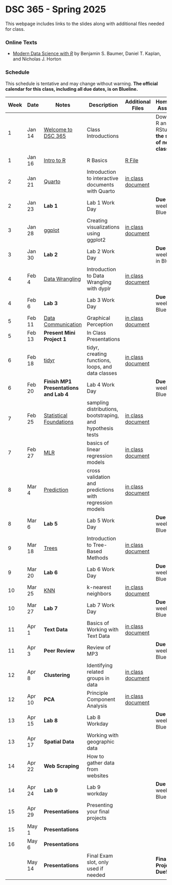 # DSC 365 - Spring 2025

This webpage includes links to the slides along with additional files needed for class.

### Online Texts

-   [Modern Data Science with *R*](https://mdsr-book.github.io/mdsr3e/01-intro.html) by Benjamin S. Baumer, Daniel T. Kaplan, and Nicholas J. Horton

### Schedule

This schedule is tentative and may change without warning. **The official calendar for this class, including all due dates, is on Blueline.**

| Week | Date | Notes | Description | Additional Files | Homework Assigned |
|------------|------------|------------|------------|------------|------------|
| 1 | Jan 14 | [Welcome to DSC 365](Welcome%20to%20DSC365/Welcome%20Slides/Intro-to-DSC365.html) | Class Introductions |  | Download R and RStudio **by the start of next class** |
| 1 | Jan 16 | [Intro to R](Welcome%20to%20DSC365/R%20Introduction%20Slides/IntroR.html) | R Basics | [R File](Welcome%20to%20DSC365/R%20Introduction%20Slides/IntroR.R) |  |
| 2 | Jan 21 | [Quarto](Week%202/slides/intro-to-quarto.html) | Introduction to interactive documents with Quarto | [in class document](Week%202/in-class-documents/DSC365-quarto-intro-student.qmd) |  |
| 2 | Jan 23 | **Lab 1** | Lab 1 Work Day |  | **Due** during week 3 in Blueline |
| 3 | Jan 28 | [ggplot](Week%203/slides/ggplot2-notes.html) | Creating visualizations using ggplot2 | [in class document](Week%203/in-class-documents/DSC365-Week3-student.qmd) |  |
| 3 | Jan 30 | **Lab 2** | Lab 2 Work Day |  | **Due** during week 4 pm in Blueline |
| 4 | Feb 4 | [Data Wrangling](Week%204/slides/data-wrangling-notes.html) | Introduction to Data Wrangling with dyplr | [in class document](Week%204/in-class-documents/DSC365-Data-Wrangling-student.qmd) |  |
| 4 | Feb 6 | **Lab 3** | Lab 3 Work Day |  | **Due** during week 6 in Blueline |
| 5 | Feb 11 | [Data Communication](Week%205/slides/data-viz-and-communication.html) | Graphical Perception | [in class document](Week%205/in-class-documents/data-communication-student.qmd) |  |
| 5 | Feb 13 | **Present Mini Project 1** | In Class Presentations |  |  |
| 6 | Feb 18 | [tidyr](Week%206/slides/tidyr-and-functions.html) | tidyr, creating functions, loops, and data classes | [in class document](Week%206/in-class-documents/tidyr-and-functions-student.qmd) |  |
| 6 | Feb 20 | **Finish MP1 Presentations and Lab 4** | Lab 4 Work Day |  | **Due** during week 7 in Blueline |
| 7 | Feb 25 | [Statistical Foundations](Week%207/slides/statistical-foundations.html) | sampling distributions, bootstraping, and hypothesis tests | [in class document](Week%207/in-class-documents/statistical-foundations-student.qmd) |  |
| 7 | Feb 27 | [MLR](Week%207/slides/linear-models.html) | basics of linear regression models | [in class document](Week%207/in-class-documents/linear-models-student.qmd) |  |
| 8 | Mar 4 | [Prediction](Week%208/slides/cross-validation-and-prediction.html) | cross validation and predictions with regression models | [in class document](Week%208/in-class-documents/cross-validation-and-prediction-student.qmd) |  |
| 8 | Mar 6 | **Lab 5** | Lab 5 Work Day |  | **Due** during week 9 in Blueline |
| 9 | Mar 18 | [Trees](Week%209/slides/decision-trees-random-forests.html) | Introduction to Tree-Based Methods | [in class document](Week%209/tree-methods-student/.qmd) |  |
| 9 | Mar 20 | **Lab 6** | Lab 6 Work Day |  | **Due** during week 10 in Blueline |
| 10 | Mar 25 | [KNN](Week%2010/slides/knn-and-classification.html) | k-nearest neighbors | [in class document](Week%2010/KNN-student.qmd) |  |
| 10 | Mar 27 | **Lab 7** | Lab 7 Work Day |  | **Due** during week 12 in Blueline |
| 11 | Apr 1 | **Text Data** | Basics of Working with Text Data | [in class document](Week%2011/DSC365-text-data-student.qmd) |  |
| 11 | Apr 3 | **Peer Review** | Review of MP3 |  | **Due** during week 12 in Blueline |
| 12 | Apr 8 | **Clustering** | Identifying related groups in data | [in class document](Week%2012/Cluster-PCA-student.qmd) |  |
| 12 | Apr 10 | **PCA** | Principle Component Analysis | [in class document](Week%2012/Cluster-PCA-student.qmd) |  |
| 13 | Apr 15 | **Lab 8** | Lab 8 Workday |  | **Due** during week 14 in Blueline |
| 13 | Apr 17 | **Spatial Data** | Working with geographic data |  |  |
| 14 | Apr 22 | **Web Scraping** | How to gather data from websites |  |  |
| 14 | Apr 24 | **Lab 9** | Lab 9 workday |  | **Due** during week 15 in Blueline |
| 15 | Apr 29 | **Presentations** | Presenting your final projects |  |  |
| 15 | May 1 | **Presentations** |  |  |  |
| 16 | May 6 | **Presentations** |  |  |  |
|  | May 14 | **Presentations** | Final Exam slot, only used if needed |  | **Final Project Due!** |
